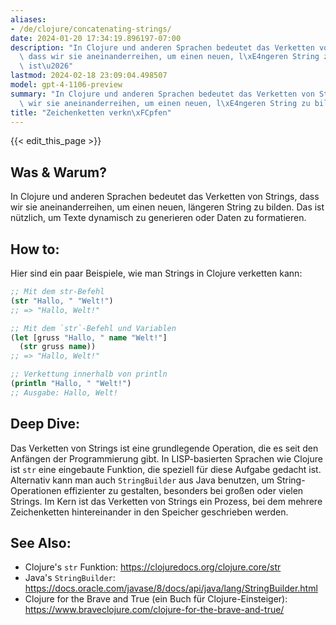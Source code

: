 ```yaml
---
aliases:
- /de/clojure/concatenating-strings/
date: 2024-01-20 17:34:19.896197-07:00
description: "In Clojure und anderen Sprachen bedeutet das Verketten von Strings,\
  \ dass wir sie aneinanderreihen, um einen neuen, l\xE4ngeren String zu bilden. Das\
  \ ist\u2026"
lastmod: 2024-02-18 23:09:04.498507
model: gpt-4-1106-preview
summary: "In Clojure und anderen Sprachen bedeutet das Verketten von Strings, dass\
  \ wir sie aneinanderreihen, um einen neuen, l\xE4ngeren String zu bilden. Das ist\u2026"
title: "Zeichenketten verkn\xFCpfen"
---
```


{{< edit_this_page >}}

## Was & Warum?
In Clojure und anderen Sprachen bedeutet das Verketten von Strings, dass wir sie aneinanderreihen, um einen neuen, längeren String zu bilden. Das ist nützlich, um Texte dynamisch zu generieren oder Daten zu formatieren.

## How to:
Hier sind ein paar Beispiele, wie man Strings in Clojure verketten kann:

```Clojure
;; Mit dem str-Befehl
(str "Hallo, " "Welt!")
;; => "Hallo, Welt!"

;; Mit dem `str`-Befehl und Variablen
(let [gruss "Hallo, " name "Welt!"]
  (str gruss name))
;; => "Hallo, Welt!"

;; Verkettung innerhalb von println
(println "Hallo, " "Welt!")
;; Ausgabe: Hallo, Welt!
```

## Deep Dive:
Das Verketten von Strings ist eine grundlegende Operation, die es seit den Anfängen der Programmierung gibt. In LISP-basierten Sprachen wie Clojure ist `str` eine eingebaute Funktion, die speziell für diese Aufgabe gedacht ist. Alternativ kann man auch `StringBuilder` aus Java benutzen, um String-Operationen effizienter zu gestalten, besonders bei großen oder vielen Strings. Im Kern ist das Verketten von Strings ein Prozess, bei dem mehrere Zeichenketten hintereinander in den Speicher geschrieben werden.

## See Also:
- Clojure's `str` Funktion: https://clojuredocs.org/clojure.core/str
- Java's `StringBuilder`: https://docs.oracle.com/javase/8/docs/api/java/lang/StringBuilder.html
- Clojure for the Brave and True (ein Buch für Clojure-Einsteiger): https://www.braveclojure.com/clojure-for-the-brave-and-true/
